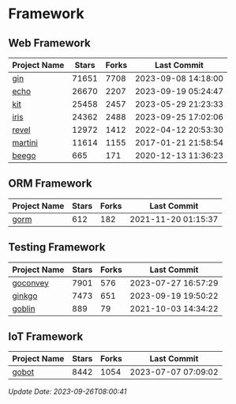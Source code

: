 # Framework

## Web Framework
| Project Name | Stars | Forks | Last Commit |
| ------------ | ----- | ----- | ----------- |
| [gin](https://github.com/gin-gonic/gin) | 71651 | 7708 | 2023-09-08 14:18:00 |
| [echo](https://github.com/labstack/echo) | 26670 | 2207 | 2023-09-19 05:24:47 |
| [kit](https://github.com/go-kit/kit) | 25458 | 2457 | 2023-05-29 21:23:33 |
| [iris](https://github.com/kataras/iris) | 24362 | 2488 | 2023-09-25 17:02:06 |
| [revel](https://github.com/revel/revel) | 12972 | 1412 | 2022-04-12 20:53:30 |
| [martini](https://github.com/go-martini/martini) | 11614 | 1155 | 2017-01-21 21:58:54 |
| [beego](https://github.com/astaxie/beego) | 665 | 171 | 2020-12-13 11:36:23 |

## ORM Framework
| Project Name | Stars | Forks | Last Commit |
| ------------ | ----- | ----- | ----------- |
| [gorm](https://github.com/jinzhu/gorm) | 612 | 182 | 2021-11-20 01:15:37 |

## Testing Framework
| Project Name | Stars | Forks | Last Commit |
| ------------ | ----- | ----- | ----------- |
| [goconvey](https://github.com/smartystreets/goconvey) | 7901 | 576 | 2023-07-27 16:57:29 |
| [ginkgo](https://github.com/onsi/ginkgo) | 7473 | 651 | 2023-09-19 19:50:22 |
| [goblin](https://github.com/franela/goblin) | 889 | 79 | 2021-10-03 14:34:22 |

## IoT Framework
| Project Name | Stars | Forks | Last Commit |
| ------------ | ----- | ----- | ----------- |
| [gobot](https://github.com/hybridgroup/gobot) | 8442 | 1054 | 2023-07-07 07:09:02 |

*Update Date: 2023-09-26T08:00:41*